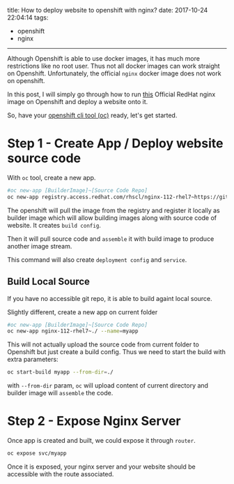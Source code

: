 title: How to deploy website to openshift with nginx?
date: 2017-10-24 22:04:14
tags:
  - openshift
  - nginx
---

Although Openshift is able to use docker images, it has much more restrictions like no root user. Thus not all docker images can work straight on Openshift. Unfortunately, the official `nginx` docker image does not work on openshift.

In this post, I will simply go through how to run [this](https://access.redhat.com/containers/?tab=overview&platform=openshift#/registry.access.redhat.com/rhscl/nginx-112-rhel7) Official RedHat nginx image on Openshift and deploy a website onto it.

<!--more-->

So, have your [openshift cli tool (oc)](https://developers.openshift.com/managing-your-applications/client-tools.html) ready, let's get started.

# Step 1 - Create App / Deploy website source code

With `oc` tool, create a new app.

```sh
#oc new-app [BuilderImage]~[Source Code Repo]
oc new-app registry.access.redhat.com/rhscl/nginx-112-rhel7~https://github.com/Keyang/keyang.github.io.git --name=myapp
```

The openshift will pull the image from the registry and register it locally as builder image which will allow building images along with source code of website. It creates `build config`. 

Then it will pull source code and `assemble` it with build image to produce another image stream.

This command will also create `deployment config` and `service`.

## Build Local Source

If you have no accessible git repo, it is able to build againt local source.

Slightly different, create a new app on current folder

```sh
#oc new-app [BuilderImage]~[Source Code Repo]
oc new-app nginx-112-rhel7~./ --name=myapp
```

This will not actually upload the source code from current folder to Openshift but just create a build config. Thus we need to start the build with extra parameters:

```sh
oc start-build myapp --from-dir=./
```

with `--from-dir` param, `oc` will upload content of current directory and builder image will `assemble` the code.


# Step 2 - Expose Nginx Server

Once app is created and built, we could expose it through `router`.

```sh
oc expose svc/myapp
```

Once it is exposed, your nginx server and your website should be accessible with the route associated.